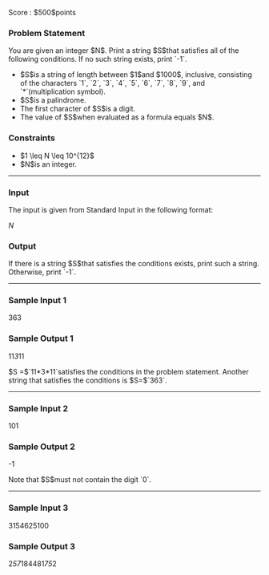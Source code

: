 
<div>

<span>

<span>

<p>
Score : $500$points
</p>

<div>

<section>

### **Problem Statement**

<p>
You are given an integer $N$. Print a string $S$that satisfies all of the following conditions. If no such string exists, print `-1`.
</p>

<ul>

<li>
$S$is a string of length between $1$and $1000$, inclusive, consisting of the characters `1`, `2`, `3`, `4`, `5`, `6`, `7`, `8`, `9`, and `*`(multiplication symbol).
</li>

<li>
$S$is a palindrome.
</li>

<li>
The first character of $S$is a digit.
</li>

<li>
The value of $S$when evaluated as a formula equals $N$.
</li>

</ul>

</section>

</div>

<div>

<section>

### **Constraints**

<ul>

<li>
$1 \leq N \leq 10^{12}$
</li>

<li>
$N$is an integer.
</li>

</ul>

</section>

</div>

---

<div>

<div>

<section>

### **Input**

<p>
The input is given from Standard Input in the following format:
</p>

<div>

$N$
</div>

</section>

</div>

<div>

<section>

### **Output**

<p>
If there is a string $S$that satisfies the conditions exists, print such a string. Otherwise, print `-1`.
</p>

</section>

</div>

</div>

---

<div>

<section>

### **Sample Input 1**

<div>

363

</div>

</section>

</div>

<div>

<section>

### **Sample Output 1**

<div>

11*3*11

</div>

<p>
$S =$`11*3*11`satisfies the conditions in the problem statement. Another string that satisfies the conditions is $S=$`363`.
</p>

</section>

</div>

---

<div>

<section>

### **Sample Input 2**

<div>

101

</div>

</section>

</div>

<div>

<section>

### **Sample Output 2**

<div>

-1

</div>

<p>
Note that $S$must not contain the digit `0`.
</p>

</section>

</div>

---

<div>

<section>

### **Sample Input 3**

<div>

3154625100

</div>

</section>

</div>

<div>

<section>

### **Sample Output 3**

<div>

2*57*184481*75*2

</div>

</section>

</div>

</span>

</span>

</div>
